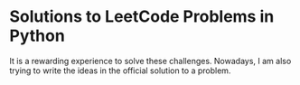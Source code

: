 # Solutions to LeetCode Problems in Python

It is a rewarding experience to solve these challenges.
Nowadays, I am also trying to write the ideas in the official solution to a problem.
